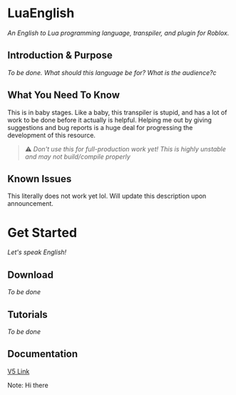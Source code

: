 [comment]: <> (Cheatsheet: https://github.com/adam-p/markdown-here/wiki/Markdown-Cheatsheet)

# LuaEnglish
*An English to Lua programming language, transpiler, and plugin for Roblox.*

## Introduction & Purpose
*To be done. What should this language be for? What is the audience?c*

## What You Need To Know
This is in baby stages. Like a baby, this transpiler is stupid, and has a lot of work to be done before it actually is helpful. Helping me out by giving suggestions and bug reports is a huge deal for progressing the development of this resource.

> ⚠️ *Don't use this for full-production work yet! This is highly unstable and may not build/compile properly*

## Known Issues
This literally does not work yet lol. Will update this description upon announcement.

# Get Started
*Let's speak English!*

## Download
*To be done*

## Tutorials
*To be done*

## Documentation
[V5 Link](LuaEnglish/documentation)


Note: Hi there